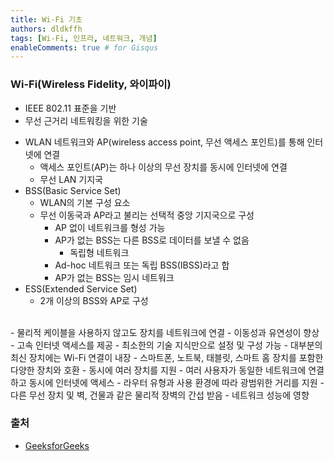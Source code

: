 ```yaml
---
title: Wi-Fi 기초
authors: dldkffh
tags: [Wi-Fi, 인프라, 네트워크, 개념]
enableComments: true # for Gisqus
---
```


### Wi-Fi(Wireless Fidelity, 와이파이)

- IEEE 802.11 표준을 기반
- 무선 근거리 네트워킹을 위한 기술

<!--truncate-->

- WLAN 네트워크와 AP(wireless access point, 무선 액세스 포인트)를 통해 인터넷에 연결
  - 액세스 포인트(AP)는 하나 이상의 무선 장치를 동시에 인터넷에 연결
  - 무선 LAN 기지국
- BSS(Basic Service Set)
  - WLAN의 기본 구성 요소
  - 무선 이동국과 AP라고 불리는 선택적 중앙 기지국으로 구성
    - AP 없이 네트워크를 형성 가능
    - AP가 없는 BSS는 다른 BSS로 데이터를 보낼 수 없음
      - 독립형 네트워크
    - Ad-hoc 네트워크 또는 독립 BSS(IBSS)라고 합
    - AP가 없는 BSS는 임시 네트워크
- ESS(Extended Service Set)
  - 2개 이상의 BSS와 AP로 구성
<br/>
- 물리적 케이블을 사용하지 않고도 장치를 네트워크에 연결
  - 이동성과 유연성이 향상
- 고속 인터넷 액세스를 제공
- 최소한의 기술 지식만으로 설정 및 구성 가능
  - 대부분의 최신 장치에는 Wi-Fi 연결이 내장
- 스마트폰, 노트북, 태블릿, 스마트 홈 장치를 포함한 다양한 장치와 호환
- 동시에 여러 장치를 지원
  - 여러 사용자가 동일한 네트워크에 연결하고 동시에 인터넷에 액세스
- 라우터 유형과 사용 환경에 따라 광범위한 거리를 지원
- 다른 무선 장치 및 벽, 건물과 같은 물리적 장벽의 간섭 받음
  - 네트워크 성능에 영향

### 출처

- [GeeksforGeeks](https://www.geeksforgeeks.org/)
